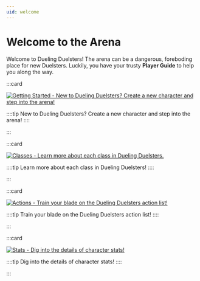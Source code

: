 ```yaml
---
uid: welcome
---
```


# Welcome to the Arena

Welcome to Dueling Duelsters! The arena can be a dangerous, foreboding place for new Duelsters. Luckily, you have your trusty **Player Guide** to help you along the way.

:::card

[![Getting Started - New to Dueling Duelsters? Create a new character and step into the arena!](~/docs/images/getting-started-card.png)](xref:getting-started)

::::tip
New to Dueling Duelsters? Create a new character and step into the arena!
::::

:::

:::card

[![Classes - Learn more about each class in Dueling Duelsters.](~/docs/images/classes-card.png)](xref:classes)

::::tip
Learn more about each class in Dueling Duelsters!
::::

:::

:::card

[![Actions - Train your blade on the Dueling Duelsters action list!](~/docs/images/actions-card.png)](xref:actions)

::::tip
Train your blade on the Dueling Duelsters action list!
::::

:::

:::card

[![Stats - Dig into the details of character stats!](~/docs/images/stats-card.png)](xref:stats)

::::tip
Dig into the details of character stats!
::::

:::